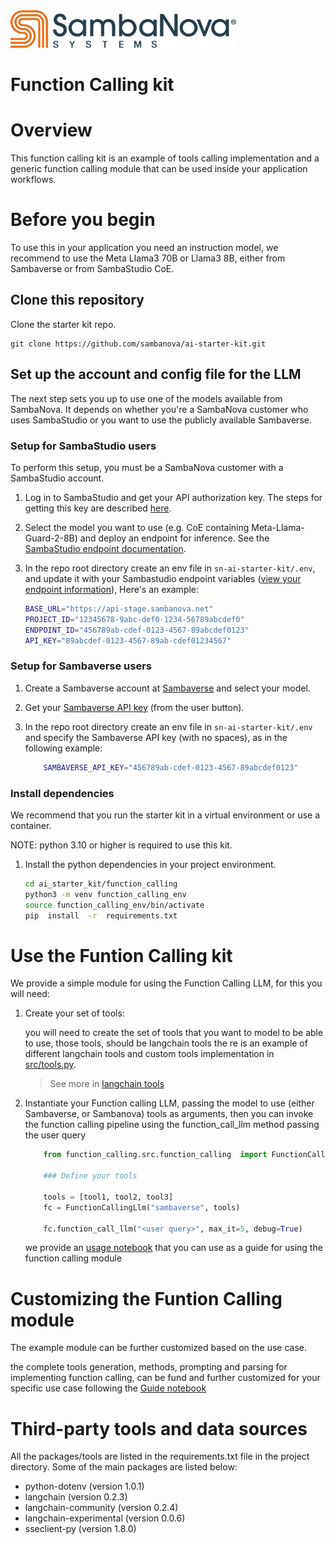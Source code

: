 
<a href="https://sambanova.ai/">
<picture>
 <source media="(prefers-color-scheme: dark)" srcset="../images/SambaNova-light-logo-1.png" height="60">
  <img alt="SambaNova logo" src="../images/SambaNova-dark-logo-1.png" height="60">
</picture>
</a>

Function Calling kit
======================

# Overview

This function calling kit is an example of tools calling implementation and a generic function calling module that can be used inside your application workflows.

# Before you begin

To use this in your application you need an instruction model, we recommend to use the Meta Llama3 70B or Llama3 8B, either from Sambaverse or from SambaStudio CoE.

## Clone this repository

Clone the starter kit repo.
```
git clone https://github.com/sambanova/ai-starter-kit.git
```

## Set up the account and config file for the LLM 

The next step sets you up to use one of the models available from SambaNova. It depends on whether you're a SambaNova customer who uses SambaStudio or you want to use the publicly available Sambaverse. 

### Setup for SambaStudio users

To perform this setup, you must be a SambaNova customer with a SambaStudio account.

1. Log in to SambaStudio and get your API authorization key. The steps for getting this key are described [here](https://docs.sambanova.ai/sambastudio/latest/cli-setup.html#_acquire_the_api_key).
2. Select the model you want to use (e.g. CoE containing Meta-Llama-Guard-2-8B) and deploy an endpoint for inference. See the [SambaStudio endpoint documentation](https://docs.sambanova.ai/sambastudio/latest/endpoints.html).
3. In the repo root directory create an env file in  `sn-ai-starter-kit/.env`, and update it with your Sambastudio endpoint variables ([view your endpoint information](https://docs.sambanova.ai/sambastudio/latest/endpoints.html#_view_endpoint_information)), Here's an example:

    ``` bash
    BASE_URL="https://api-stage.sambanova.net"
    PROJECT_ID="12345678-9abc-def0-1234-56789abcdef0"
    ENDPOINT_ID="456789ab-cdef-0123-4567-89abcdef0123"
    API_KEY="89abcdef-0123-4567-89ab-cdef01234567"
    ```

### Setup for Sambaverse users 

1. Create a Sambaverse account at [Sambaverse](sambaverse.sambanova.net) and select your model. 
2. Get your [Sambaverse API key](https://docs.sambanova.ai/sambaverse/latest/use-sambaverse.html#_your_api_key) (from the user button).
3. In the repo root directory create an env file in `sn-ai-starter-kit/.env` and specify the Sambaverse API key (with no spaces), as in the following example:

    ``` bash
        SAMBAVERSE_API_KEY="456789ab-cdef-0123-4567-89abcdef0123"
    ```

###  Install dependencies

We recommend that you run the starter kit in a virtual environment or use a container. 

NOTE: python 3.10 or higher is required to use this kit.

1. Install the python dependencies in your project environment.

    ```bash
    cd ai_starter_kit/function_calling
    python3 -m venv function_calling_env
    source function_calling_env/bin/activate
    pip  install  -r  requirements.txt
    ```

# Use the Funtion Calling kit 

We provide a simple module for using the Function Calling LLM, for this you will need:

1. Create your set of tools:

    you will need to create the set of tools that you want to model to be able to use, those tools, should be langchain tools the re is an example of different langchain tools and custom tools implementation in [src/tools.py](src/tools.py).

    > See more in [langchain tools](https://python.langchain.com/v0.1/docs/modules/tools/)

2. Instantiate your Function calling LLM, passing the model to use  (either  Sambaverse, or Sambanova) tools as arguments, then you can invoke the function calling pipeline using the function_call_llm method passing the user query

    ``` python
        from function_calling.src.function_calling  import FunctionCallingLlm
        
        ### Define your tools

        tools = [tool1, tool2, tool3]
        fc = FunctionCallingLlm("sambaverse", tools)

        fc.function_call_llm("<user query>", max_it=5, debug=True)
    ```

    we provide an [usage notebook](notebooks/usage.ipynb) that you can use as a guide for using the function calling module

# Customizing the Funtion Calling module

The example module can be further customized based on the use case.

the complete tools generation, methods, prompting and parsing for implementing function calling, can be fund and further customized for your specific use case following the [Guide notebook](function_calling_guide.ipynb)  

# Third-party tools and data sources

All the packages/tools are listed in the requirements.txt file in the project directory. Some of the main packages are listed below:

* python-dotenv (version 1.0.1)
* langchain (version 0.2.3)
* langchain-community (version 0.2.4)
* langchain-experimental (version 0.0.6)
* sseclient-py (version 1.8.0)